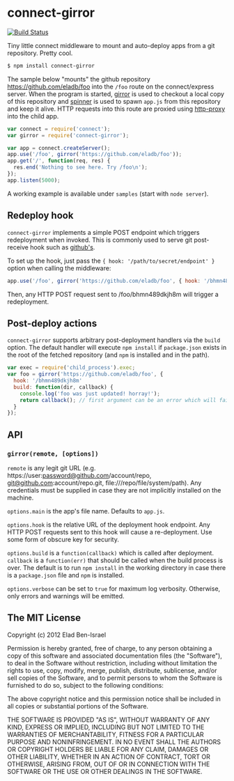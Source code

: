 # connect-girror

[![Build Status](https://secure.travis-ci.org/eladb/node-connect-girror.png?branch=master)](http://travis-ci.org/eladb/node-connect-girror)

Tiny little connect middleware to mount and auto-deploy apps from a git repository. Pretty cool.

```bash
$ npm install connect-girror
```

The sample below "mounts" the github repository https://github.com/eladb/foo into the `/foo`
route on the connect/express server. When the program is started, [girror](https://github.com/eladb/node-girror) is used to 
checkout a local copy of this repository and [spinner](https://github.com/eladb/node-spinner) is used to spawn `app.js` from 
this repository and keep it alive. HTTP requests into this route are proxied 
using [http-proxy](https://github.com/nodejitsu/node-http-proxy) into the child app.

```js
var connect = require('connect');
var girror = require('connect-girror');

var app = connect.createServer();
app.use('/foo', girror('https://github.com/eladb/foo'));
app.get('/', function(req, res) {
  res.end('Nothing to see here. Try /foo\n');
});
app.listen(5000);
```

A working example is available under `samples` (start with `node server`).

## Redeploy hook

`connect-girror` implements a simple POST endpoint which triggers redeployment when invoked.
This is commonly used to serve git post-receive hook such as [github's](http://help.github.com/post-receive-hooks).

To set up the hook, just pass the `{ hook: '/path/to/secret/endpoint' }` option when calling the middleware:

```js
app.use('/foo', girror('https://github.com/eladb/foo', { hook: '/bhmn489dkjh8m' }));
```

Then, any HTTP POST request sent to /foo/bhmn489dkjh8m will trigger a redeployment.

## Post-deploy actions

`connect-girror` supports arbitrary post-deployment handlers via the `build` option.
The default handler will execute `npm install` if `package.json` exists in the root of the
fetched repository (and `npm` is installed and in the path).

```js
var exec = require('child_process').exec;
var foo = girror('https://github.com/eladb/foo', { 
  hook: '/bhmn489dkjh8m' 
  build: function(dir, callback) {
    console.log('foo was just updated! horray!');
    return callback(); // first argument can be an error which will fail the deployment
  }
});
```

## API

### `girror(remote, [options])`

`remote` is any legit git URL (e.g. https://user:password@github.com/account/repo, git@github.com:account/repo.git, file:///repo/file/system/path). Any credentials must be supplied in case they are not implicitly installed on the machine.

`options.main` is the app's file name. Defaults to `app.js`.

`options.hook` is the relative URL of the deployment hook endpoint. Any HTTP POST requests sent to this hook will cause a re-deployment. Use some form of obscure key for security.

`options.build` is a `function(callback)` which is called after deployment. `callback` is a `function(err)` that should be called when the build process is over. The default is to run `npm install` in the working directory in case there is a `package.json` file and `npm` is installed.

`options.verbose` can be set to `true` for maximum log verbosity. Otherwise, only errors and warnings will be emitted.

## The MIT License

Copyright (c) 2012 Elad Ben-Israel

Permission is hereby granted, free of charge, to any person obtaining a copy of this software and associated documentation files (the "Software"), to deal in the Software without restriction, including without limitation the rights to use, copy, modify, merge, publish, distribute, sublicense, and/or sell copies of the Software, and to permit persons to whom the Software is furnished to do so, subject to the following conditions:

The above copyright notice and this permission notice shall be included in all copies or substantial portions of the Software.

THE SOFTWARE IS PROVIDED "AS IS", WITHOUT WARRANTY OF ANY KIND, EXPRESS OR IMPLIED, INCLUDING BUT NOT LIMITED TO THE WARRANTIES OF MERCHANTABILITY, FITNESS FOR A PARTICULAR PURPOSE AND NONINFRINGEMENT. IN NO EVENT SHALL THE AUTHORS OR COPYRIGHT HOLDERS BE LIABLE FOR ANY CLAIM, DAMAGES OR OTHER LIABILITY, WHETHER IN AN ACTION OF CONTRACT, TORT OR OTHERWISE, ARISING FROM, OUT OF OR IN CONNECTION WITH THE SOFTWARE OR THE USE OR OTHER DEALINGS IN THE SOFTWARE.
